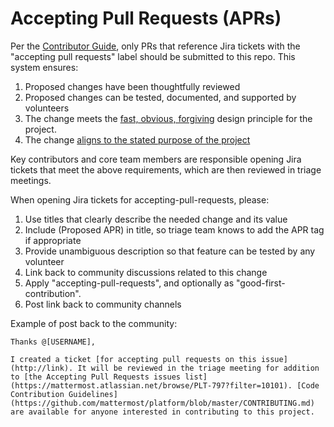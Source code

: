 # Accepting Pull Requests (APRs)

Per the [Contributor Guide](https://github.com/mattermost/platform/blob/master/CONTRIBUTING.md), only PRs that reference Jira tickets with the "accepting pull requests" label should be submitted to this repo. This system ensures:

1. Proposed changes have been thoughtfully reviewed 
2. Proposed changes can be tested, documented, and supported by volunteers
3. The change meets the [fast, obvious, forgiving](http://www.mattermost.org/design-principles/) design principle for the project.
4. The change [aligns to the stated purpose of the project](http://www.mattermost.org/vision/#mattermost-teams-v1)

Key contributors and core team members are responsible opening Jira tickets that meet the above requirements, which are then reviewed in triage meetings. 

When opening Jira tickets for accepting-pull-requests, please:

1. Use titles that clearly describe the needed change and its value 
2. Include (Proposed APR) in title, so triage team knows to add the APR tag if appropriate
3. Provide unambiguous description so that feature can be tested by any volunteer
4. Link back to community discussions related to this change
5. Apply "accepting-pull-requests", and optionally as "good-first-contribution".
6. Post link back to community channels

Example of post back to the community: 

```
Thanks @[USERNAME], 

I created a ticket [for accepting pull requests on this issue](http://link). It will be reviewed in the triage meeting for addition to [the Accepting Pull Requests issues list](https://mattermost.atlassian.net/browse/PLT-797?filter=10101). [Code Contribution Guidelines](https://github.com/mattermost/platform/blob/master/CONTRIBUTING.md) are available for anyone interested in contributing to this project.
```

